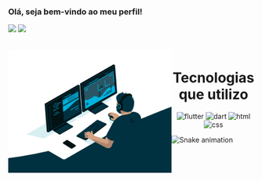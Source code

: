 ### Olá, seja bem-vindo ao meu perfil!

<div>
  
  <img  height="180em" src="https://github-readme-stats.vercel.app/api?username=AlyssonTrugilio&show_icons=true&theme=algolia&include_all_commits=true&count_private=true"/>
  <img  height="180em" src="https://github-readme-stats.vercel.app/api/top-langs/?username=AlyssonTrugilio&layout=compact&langs_count=16&theme=algolia"/>
</div>
<br>

<div  align="center"> 
  <div style="display: inline_block"><br>
    <img align="left" height="250" alt="coding-time" src="code.gif">
    <h1 align="center">Tecnologias que utilizo</h1>
    <img alingn="center" alt="flutter" src="https://img.shields.io/badge/Flutter-02569B?style=for-the-badge&logo=flutter&logoColor=white">
    <img alingn="center" alt="dart" src="https://img.shields.io/badge/Dart-0175C2?style=for-the-badge&logo=dart&logoColor=white">
    <img alingn="center" alt="html" src="https://img.shields.io/badge/HTML-239120?style=for-the-badge&logo=html5&logoColor=white">
    <img alingn="center" alt="css" src="https://img.shields.io/badge/CSS-239120?&style=for-the-badge&logo=css3&logoColor=white">
   </div>
    
</div>
  
![Snake animation](https://github.com/AlyssonTrugilio/AlyssonTrugilio/blob/output/github-contribution-grid-snake.svg)
